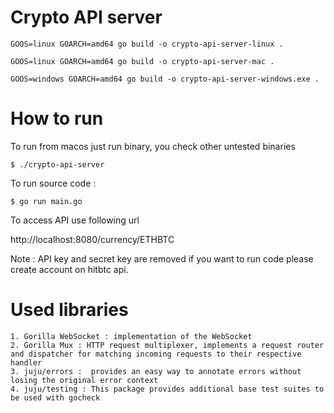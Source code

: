 # Crypto API server

```
GOOS=linux GOARCH=amd64 go build -o crypto-api-server-linux .

GOOS=linux GOARCH=amd64 go build -o crypto-api-server-mac . 

GOOS=windows GOARCH=amd64 go build -o crypto-api-server-windows.exe .
```

# How to run

To run from macos just run binary, you check other untested binaries

`$ ./crypto-api-server`

To run source code : 

`$ go run main.go`

To access API use following url

http://localhost:8080/currency/ETHBTC

Note : API key and secret key are removed if you want to run code please create account on hitbtc api.


# Used libraries

    1. Gorilla WebSocket : implementation of the WebSocket
    2. Gorilla Mux : HTTP request multiplexer, implements a request router and dispatcher for matching incoming requests to their respective handler
    3. juju/errors :  provides an easy way to annotate errors without losing the original error context
    4. juju/testing : This package provides additional base test suites to be used with gocheck
